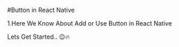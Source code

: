  #Button in React Native 

 1.Here We Know About Add or Use Button in React Native

 Lets Get Started.. 😉🔥